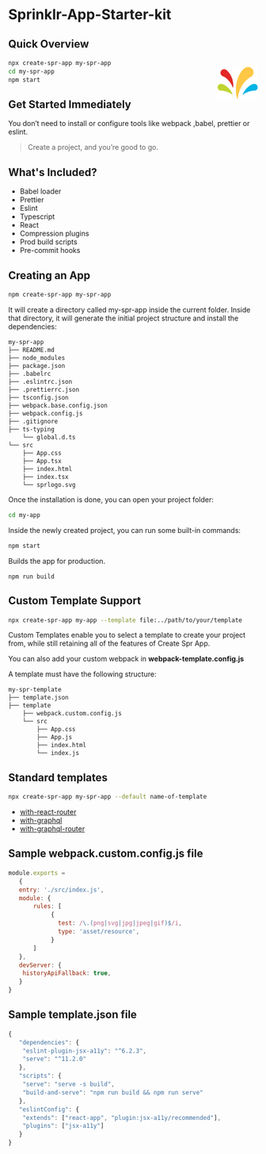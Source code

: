 # Sprinklr-App-Starter-kit

<img alt="Logo" align="right" style="margin-top: 70px;" src="./templates/default-template/template/src/sprlogo.svg" width="16%" />

## Quick Overview
```sh
npx create-spr-app my-spr-app
cd my-spr-app
npm start
```


## Get Started Immediately

You don’t need to install or configure tools like webpack ,babel, prettier or eslint.

>Create a project, and you’re good to go.

## What's Included?
- Babel loader
- Prettier
- Eslint
- Typescript
- React
- Compression plugins
- Prod build scripts
- Pre-commit hooks


## Creating an App

```sh
npm create-spr-app my-spr-app
```

It will create a directory called my-spr-app inside the current folder.
Inside that directory, it will generate the initial project structure and install the dependencies:

```
my-spr-app
├── README.md
├── node_modules
├── package.json
├── .babelrc
├── .eslintrc.json
├── .prettierrc.json
├── tsconfig.json
├── webpack.base.config.json
├── webpack.config.js
├── .gitignore
├── ts-typing
    └── global.d.ts
└── src
    ├── App.css
    ├── App.tsx
    ├── index.html
    ├── index.tsx
    └── sprlogo.svg
```

Once the installation is done, you can open your project folder:

```sh
cd my-app
```

Inside the newly created project, you can run some built-in commands:

```sh
npm start
```

Builds the app for production.

```ch
npm run build
```

## Custom Template Support

```sh
npx create-spr-app my-app --template file:../path/to/your/template
``` 

Custom Templates enable you to select a template to create your project from, while still retaining all of the features of Create Spr App.

You can also add your custom webpack in **webpack-template.config.js**

A template must have the following structure:

```
my-spr-template
├── template.json
├── template
    ├── webpack.custom.config.js
    └── src
        ├── App.css
        ├── App.js
        ├── index.html
        └── index.js
```

## Standard templates

```sh
npx create-spr-app my-spr-app --default name-of-template
```

- [with-react-router](https://github.com/palash0109/Sprinklr-App-Starter-kit/tree/main/templates/with-react-router)
- [with-graphql](https://github.com/palash0109/Sprinklr-App-Starter-kit/tree/main/templates/with-graphql)
- [with-graphql-router](https://github.com/palash0109/Sprinklr-App-Starter-kit/tree/main/templates/with-graphql-router)

## Sample webpack.custom.config.js file

```js
module.exports =
   {
   entry: './src/index.js',
   module: {
       rules: [
            {
              test: /\.(png|svg|jpg|jpeg|gif)$/i,
              type: 'asset/resource',
            }
       ]
   },
   devServer: {
	historyApiFallback: true,
   }
}
```

## Sample template.json file

```js
{
   "dependencies": {
    "eslint-plugin-jsx-a11y": "^6.2.3",
    "serve": "^11.2.0"
   },
   "scripts": {
    "serve": "serve -s build",
    "build-and-serve": "npm run build && npm run serve"
   },
   "eslintConfig": {
    "extends": ["react-app", "plugin:jsx-a11y/recommended"],
    "plugins": ["jsx-a11y"]
   }
}
```